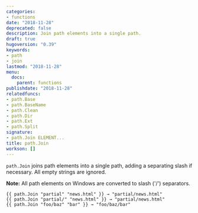 ```yaml
---
categories:
- functions
date: "2018-11-28"
deprecated: false
description: Join path elements into a single path.
draft: true
hugoversion: "0.39"
keywords:
- path
- join
lastmod: "2018-11-28"
menu:
  docs:
    parent: functions
publishdate: "2018-11-28"
relatedfuncs:
- path.Base
- path.BaseName
- path.Clean
- path.Dir
- path.Ext
- path.Split
signature:
- path.Join ELEMENT...
title: path.Join
workson: []
---
```


`path.Join` joins path elements into a single path, adding a separating slash if necessary.
All empty strings are ignored.

**Note:** All path elements on Windows are converted to slash ('/') separators.

```
{{ path.Join "partial" "news.html" }} → "partial/news.html"
{{ path.Join "partial/" "news.html" }} → "partial/news.html"
{{ path.Join "foo/baz" "bar" }} → "foo/baz/bar"
```
